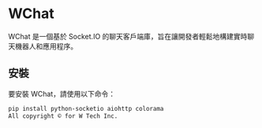 # WChat

WChat 是一個基於 Socket.IO 的聊天客戶端庫，旨在讓開發者輕鬆地構建實時聊天機器人和應用程序。

## 安裝

要安裝 WChat，請使用以下命令：

```bash
pip install python-socketio aiohttp colorama
All copyright ©️ for W Tech Inc.
